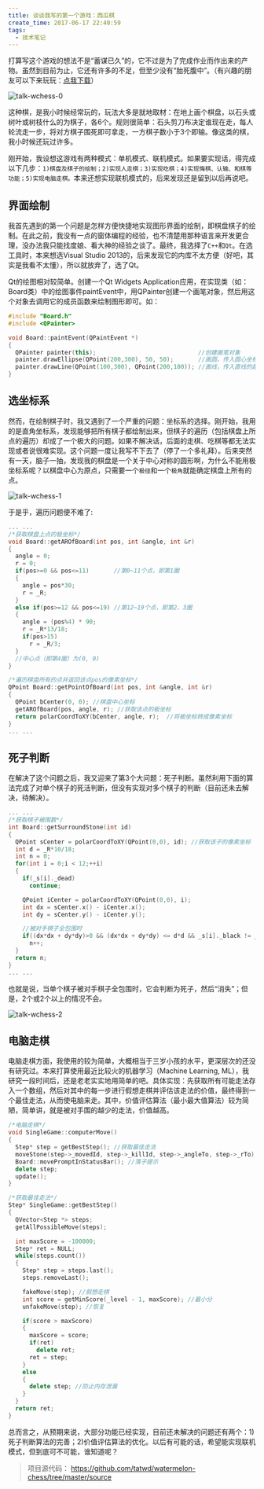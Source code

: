 ```yaml
---
title: 谈谈我写的第一个游戏：西瓜棋
create_time: 2017-06-17 22:40:59
tags:
  - 技术笔记
---
```


打算写这个游戏的想法不是“蓄谋已久”的，它不过是为了完成作业而作出来的产物。虽然到目前为止，它还有许多的不足，但至少没有“胎死腹中”。（有兴趣的朋友可以下来玩玩：[点我下载](https://github.com/tatwd/watermelon-chess/raw/master/wiki-resources/downloads/watermelon-chess-1.6.1-install.exe)）

![talk-wchess-0](./talk-wchess-0.png)

这种棋，是我小时候经常玩的，玩法大多是就地取材：在地上画个棋盘，以石头或树叶或树枝什么的为棋子，各6个。规则很简单：石头剪刀布决定谁现在走，每人轮流走一步，将对方棋子围死即可拿走，一方棋子数小于3个即输。像这类的棋，我小时候还玩过许多。

刚开始，我设想这游戏有两种模式：单机模式、联机模式。如果要实现话，得完成以下几步：`1)棋盘及棋子的绘制；2)实现人走棋；3)实现吃棋；4)实现悔棋、认输、和棋等 功能；5)实现电脑走棋。`本来还想实现联机模式的，后来发现还是留到以后再说吧。

## 界面绘制

<!-- more -->

我首先遇到的第一个问题是怎样方便快捷地实现图形界面的绘制，即棋盘棋子的绘制。在此之前，我没有一点的窗体编程的经验，也不清楚用那种语言来开发更合理，没办法我只能找度娘、看大神的经验之谈了。最终，我选择了`C++`和`Qt`。在选工具时，本来想选Visual Studio 2013的，后来发现它的内库不太方便（好吧，其实是我看不太懂），所以就放弃了，选了Qt。

Qt的绘图相对较简单。创建一个Qt Widgets Application应用，在实现类（如：Board类）中的绘图事件paintEvent中，用QPainter创建一个画笔对象，然后用这个对象去调用它的成员函数来绘制图形即可。如：

``` cpp
#include "Board.h"
#include <QPainter>

void Board::paintEvent(QPaintEvent *)
{
  QPainter painter(this);                             //创建画笔对象
  painter.drawEllipse(QPoint(200,300), 50, 50);       //画圆，传入圆心坐标、长轴、短轴
  painter.drawLine(QPoint(100,300), QPoint(200,100)); //画线，传入直线的起点、终点坐标
}
```

## 选坐标系

然而，在绘制棋子时，我又遇到了一个严重的问题：坐标系的选择。刚开始，我用的是直角坐标系，发现能够把所有棋子都绘制出来，但棋子的遍历（包括棋盘上所点的遍历）却成了一个极大的问题。如果不解决话，后面的走棋、吃棋等都无法实现或者说很难实现。这个问题一度让我写不下去了（停了一个多礼拜）。后来突然有一天，脑子一抽，发现我的棋盘是一个关于中心对称的圆形啊，为什么不能用极坐标系呢？以棋盘中心为原点，只需要一个`极径`和一个`极角`就能确定棋盘上所有的点。

![talk-wchess-1](./talk-wchess-1.png)

于是乎，遍历问题便不难了:

``` cpp
... ...
/*获取棋盘上点的极坐标*/
void Board::getAROfBoard(int pos, int &angle, int &r)
{
  angle = 0;
  r = 0;
  if(pos>=0 && pos<=11)       //第0~11个点，即第1圈
  {
    angle = pos*30;
    r = _R;
  }
  else if(pos>=12 && pos<=19) //第12~19个点，即第2、3圈
  {
    angle = (pos%4) * 90;
    r = _R*13/18;
    if(pos>15)
      r = _R/3;
  }
  //中心点（即第4圈）为(0, 0)
}

/*遍历棋盘所有的点并返回该点pos的像素坐标*/
QPoint Board::getPointOfBoard(int pos, int &angle, int &r)
{
  QPoint bCenter(0, 0); //棋盘中心坐标
  getAROfBoard(pos, angle, r); //获取该点的极坐标
  return polarCoordToXY(bCenter, angle, r);  //将极坐标转成像素坐标
}
... ...
```

## 死子判断

在解决了这个问题之后，我又迎来了第3个大问题：死子判断。虽然利用下面的算法完成了对单个棋子的死活判断，但没有实现对多个棋子的判断（目前还未去解决，待解决）。

``` cpp
... ...
/*获取棋子被围数*/
int Board::getSurroundStone(int id)
{
  QPoint sCenter = polarCoordToXY(QPoint(0,0), id); //获取该子的像素坐标
  int d = _R*10/18;
  int n = 0;
  for(int i = 0;i < 12;++i)
  {
    if(_s[i]._dead)
      continue;

    QPoint iCenter = polarCoordToXY(QPoint(0,0), i);
    int dx = sCenter.x() - iCenter.x();
    int dy = sCenter.y() - iCenter.y();

    //被对手棋子全包围时
    if((dx*dx + dy*dy)>0 && (dx*dx + dy*dy) <= d*d && _s[i]._black != _s[id]._black)
      n++;
  }
  return n;
}
... ...
```

也就是说，当单个棋子被对手棋子全包围时，它会判断为死子，然后“消失”；但是，2个或2个以上的情况不会。

![talk-wchess-2](./talk-wchess-2.png)

## 电脑走棋

电脑走棋方面，我使用的较为简单，大概相当于三岁小孩的水平，更深层次的还没有研究过。本来打算使用最近比较火的机器学习（Machine Learning, ML），我研究一段时间后，还是老老实实地用简单的吧。具体实现：先获取所有可能走法存入一个数组，然后对其中的每一步进行假想走棋并评估该走法的价值，最终得到一个最佳走法，从而使电脑来走。其中，价值评估算法（最小最大值算法）较为简陋，简单讲，就是被对手围的越少的走法，价值越高。

``` cpp
/*电脑走棋*/
void SingleGame::computerMove()
{
  Step* step = getBestStep(); //获取最佳走法
  moveStone(step->_movedId, step->_killId, step->_angleTo, step->_rTo); //走棋
  Board::movePromptInStatusBar(); //落子提示
  delete step;
  update();
}

/*获取最佳走法*/
Step* SingleGame::getBestStep()
{
  QVector<Step *> steps;
  getAllPossibleMove(steps);

  int maxScore = -100000;
  Step* ret = NULL;
  while(steps.count())
  {
    Step* step = steps.last();
    steps.removeLast();

    fakeMove(step); //假想走棋
    int score = getMinScore(_level - 1, maxScore); //最小分
    unfakeMove(step); //恢复

    if(score > maxScore)
    {
      maxScore = score;
      if(ret)
        delete ret;
      ret = step;
    }
    else
    {
      delete step; //防止内存泄漏
    }
  }
  return ret;
}
```

总而言之，从预期来说，大部分功能已经实现，目前还未解决的问题还有两个：1)死子判断算法的完善；2)价值评估算法的优化。以后有可能的话，希望能实现联机模式，但到底可不可能，谁知道呢？

> 项目源代码： https://github.com/tatwd/watermelon-chess/tree/master/source
